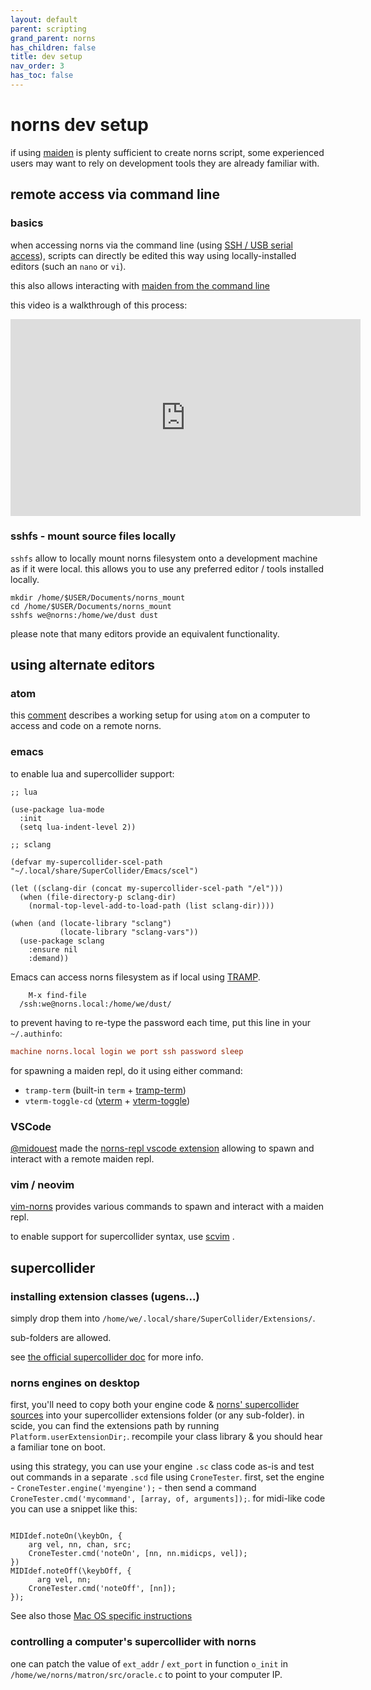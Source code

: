```yaml
---
layout: default
parent: scripting
grand_parent: norns
has_children: false
title: dev setup
nav_order: 3
has_toc: false
---
```


# norns dev setup

if using [maiden](../maiden) is plenty sufficient to create norns script, some experienced users may want to rely on development tools they are already familiar with.


## remote access via command line

### basics

when accessing norns via the command line (using [SSH / USB serial access](../advanced-access)), scripts can directly be edited this way using locally-installed editors (such an `nano` or `vi`).

this also allows interacting with [maiden from the command line](../maiden/#advanced-access)

this video is a walkthrough of this process:

<iframe width="560" height="315" src="https://www.youtube.com/embed/S-jhIT4mCcM" title="YouTube video player" frameborder="0" allow="accelerometer; autoplay; clipboard-write; encrypted-media; gyroscope; picture-in-picture" allowfullscreen></iframe>


### sshfs - mount source files locally

`sshfs` allow to locally mount norns filesystem onto a development machine as if it were local. this allows you to use any preferred editor / tools installed locally.

```shell
mkdir /home/$USER/Documents/norns_mount
cd /home/$USER/Documents/norns_mount
sshfs we@norns:/home/we/dust dust
```

please note that many editors provide an equivalent functionality.


## using alternate editors

### atom

this [comment](https://github.com/monome/norns/issues/1067#issuecomment-611732427) describes a working setup for using `atom` on a computer to access and code on a remote norns.


### emacs

to enable lua and supercollider support:

```elisp
;; lua

(use-package lua-mode
  :init
  (setq lua-indent-level 2))

;; sclang

(defvar my-supercollider-scel-path "~/.local/share/SuperCollider/Emacs/scel")

(let ((sclang-dir (concat my-supercollider-scel-path "/el")))
  (when (file-directory-p sclang-dir)
    (normal-top-level-add-to-load-path (list sclang-dir))))

(when (and (locate-library "sclang")
           (locate-library "sclang-vars"))
  (use-package sclang
    :ensure nil
    :demand))
```

Emacs can access norns filesystem as if local using [TRAMP](https://www.gnu.org/software/tramp/).

```shell
	M-x find-file
  /ssh:we@norns.local:/home/we/dust/
```

to prevent having to re-type the password each time, put this line in your `~/.authinfo`:

```conf
machine norns.local login we port ssh password sleep
```

for spawning a maiden repl, do it using either command:
 - `tramp-term` (built-in `term` + [tramp-term](https://github.com/randymorris/tramp-term.el))
 - `vterm-toggle-cd` ([vterm](https://github.com/akermu/emacs-libvterm) + [vterm-toggle](https://github.com/jixiuf/vterm-toggle))


### VSCode

[@midouest](https://norns.community/en/authors/midouest) made the [norns-repl vscode extension](https://llllllll.co/t/norns-repl-vscode-extension/41382) allowing to spawn and interact with a remote maiden repl.


### vim / neovim

[vim-norns](https://github.com/madskjeldgaard/vim-norns) provides various commands to spawn and interact with a maiden repl.

to enable support for supercollider syntax, use [scvim](https://github.com/supercollider/scvim) .


## supercollider

### installing extension classes (ugens...)

simply drop them into `/home/we/.local/share/SuperCollider/Extensions/`.

sub-folders are allowed.

see [the official supercollider doc](https://doc.sccode.org/Guides/UsingExtensions.html) for more info.


### norns engines on desktop

first, you'll need to copy both your engine code & [norns' supercollider sources](https://github.com/monome/norns/tree/main/sc/core) into your supercollider extensions folder (or any sub-folder). in scide, you can find the extensions path by running `Platform.userExtensionDir;`. recompile your class library & you should hear a familiar tone on boot.

using this strategy, you can use your engine `.sc` class code as-is and test out commands in a separate `.scd` file using `CroneTester`. first, set the engine - `CroneTester.engine('myengine');` - then send a command `CroneTester.cmd('mycommand', [array, of, arguments]);`. for midi-like code you can use a snippet like this:

```sclang

MIDIdef.noteOn(\keybOn, {
    arg vel, nn, chan, src;
    CroneTester.cmd('noteOn', [nn, nn.midicps, vel]);
})
MIDIdef.noteOff(\keybOff, {
	  arg vel, nn;
    CroneTester.cmd('noteOff', [nn]);
});
```

See also those [Mac OS specific instructions](https://gist.github.com/mimetaur/18346a71f1444ec8bea98a0c3c6fa365)


### controlling a computer's supercollider with norns

one can patch the value of `ext_addr` / `ext_port` in function `o_init` in `/home/we/norns/matron/src/oracle.c` to point to your computer IP.
